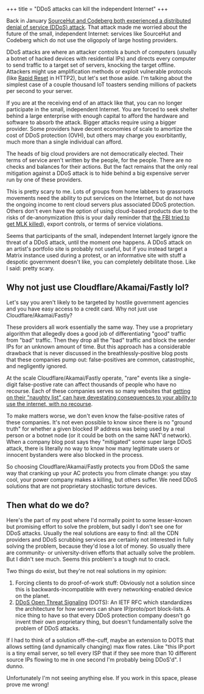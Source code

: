 +++
title = "DDoS attacks can kill the independent Internet"
+++

Back in January [SourceHut and Codeberg both experienced a distributed denial of service (DDoS) attack](https://news.ycombinator.com/item?id=38959762). That attack made me worried about the future of the small, independent Internet: services like SourceHut and Codeberg which do not use the oligopoly of large hosting providers.

DDoS attacks are where an attacker controls a bunch of computers (usually a botnet of hacked devices with residential IPs) and directs every computer to send traffic to a target set of servers, knocking the target offline. Attackers might use amplification methods or exploit vulnerable protocols (like [Rapid Reset](https://blog.cloudflare.com/technical-breakdown-http2-rapid-reset-ddos-attack/) in HTTP2), but let's set those aside. I'm talking about the simplest case of a couple thousand IoT toasters sending millions of packets per second to your server.

If you are at the receiving end of an attack like that, you can no longer participate in the small, independent Internet. You are forced to seek shelter behind a large enterprise with enough capital to afford the hardware and software to absorb the attack. Bigger attacks require using a bigger provider. Some providers have decent economies of scale to amortize the cost of DDoS protection (OVH), but others may charge you exorbitantly, much more than a single individual can afford.

The heads of big cloud providers are not democratically elected. Their terms of service aren't written by the people, for the people. There are no checks and balances for their actions. But the fact remains that the only real mitigation against a DDoS attack is to hide behind a big expensive server run by one of these providers.

This is pretty scary to me. Lots of groups from home labbers to grassroots movements need the ability to put services on the Internet, but do not have the ongoing income to rent cloud servers plus associated DDoS protection. Others don't even have the option of using cloud-based products due to the risks of de-anonymization (this is your daily reminder that [the FBI tried to get MLK killed](https://en.wikipedia.org/wiki/FBI%E2%80%93King_suicide_letter)), export controls, or terms of service violations.

Seems that participants of the small, independent Internet largely ignore the threat of a DDoS attack, until the moment one happens. A DDoS attack on an artist's portfolio site is probably not useful, but if you instead target a Matrix instance used during a protest, or an informative site with stuff a despotic government doesn't like, you can completely debilitate those. Like I said: pretty scary.

## Why not just use Cloudflare/Akamai/Fastly lol?

Let's say you aren't likely to be targeted by hostile government agencies and you have easy access to a credit card. Why not just use Cloudflare/Akamai/Fastly?

These providers all work essentially the same way. They use a proprietary algorithm that allegedly does a good job of differentiating "good" traffic from "bad" traffic. Then they drop all the "bad" traffic and block the sender IPs for an unknown amount of time. But this approach has a considerable drawback that is never discussed in the breathlessly-positive blog posts that these companies pump out: false-positives are common, catastrophic, and negligently ignored.

At the scale Cloudflare/Akamai/Fastly operate, "rare" events like a single-digit false-postive rate can affect thousands of people who have no recourse. Each of these companies serves so many websites that [getting on their "naughty list" can have devestating consequences to your ability to use the internet, with no recourse](https://www.ctrl.blog/entry/cloudflare-ip-blockade.html).

To make matters worse, we don't even know the false-positive rates of these companies. It's not even possible to know since there is no "ground truth" for whether a given blocked IP address was being used by a real person or a botnet node (or it could be both on the same NAT'd network). When a company blog post says they "mitigated" some super large DDoS attack, there is literally no way to know how many legitimate users or innocent bystanders were also blocked in the process.

So choosing Cloudflare/Akamai/Fastly protects you from DDoS the same way that cranking up your AC protects you from climate change: you stay cool, your power company makes a killing, but others suffer. We need DDoS solutions that are not proprietary stochastic torture devices.

## Then what do we do?

Here's the part of my post where I'd normally point to some lesser-known but promising effort to solve the problem, but sadly I don't see one for DDoS attacks. Usually the real solutions are easy to find: all the CDN providers and DDoS scrubbing services are certainly not interested in fully solving the problem, because they'd lose a lot of money. So usually there are community- or university-driven efforts that actually solve the problem. But I didn't see much. Seems this problem's a tough nut to crack.

Two things do exist, but they're not real solutions in my opinion:

1. Forcing clients to do proof-of-work stuff: Obviously not a solution since this is backwards-incompatible with every networking-enabled device on the planet.
2. [DDoS Open Threat Signaling](https://wiki.ietf.org/group/dots) (DOTS): An IETF RFC which standardizes the architecture for how servers can share IP/proto/port block-lists. A nice thing to have so that every DDoS protection company doesn't go invent their own proprietary thing, but doesn't fundamentally solve the problem of DDoS attacks.

If I had to think of a solution off-the-cuff, maybe an extension to DOTS that allows setting (and dynamically changing) max flow rates. Like "this IP:port is a tiny email server, so tell every ISP that if they see more than 10 different source IPs flowing to me in one second I'm probably being DDoS'd". I dunno.

Unfortunately I'm not seeing anything else. If you work in this space, please prove me wrong!
